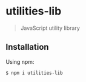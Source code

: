 # utilities-lib

> JavaScript utility library

## Installation

Using npm:
```shell
$ npm i utilities-lib
```